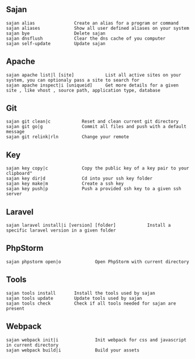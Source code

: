 ## Sajan 

    sajan alias               Create an alias for a program or command
    sajan aliases             Show all user defined aliases on your system
    sajan bye                 Delete sajan
    sajan dnsflush            Clear the dns cache of you computer
    sajan self-update         Update sajan
    
## Apache

    sajan apache list|l [site]            List all active sites on your system, you can optionaly pass a site to search for
    sajan apache inspect|i [uniqueid]     Get more details for a given site , like vhost , source path, application type, database

## Git 

    sajan git clean|c            Reset and clean current git directory
    sajan git go|g               Commit all files and push with a default message
    sajan git relink|rln         Change your remote

## Key

    sajan key copy|c             Copy the public key of a key pair to your clipboard"
    sajan key dir|d              Cd into your ssh key folder
    sajan key make|m             Create a ssh key
    sajan key push|p             Push a provided ssh key to a given ssh server

## Laravel

    sajan laravel install|i [version] [folder]            Install a specific laravel version in a given folder

## PhpStorm

    sajan phpstorm open|o             Open PhpStorm with current directory

## Tools

    sajan tools install       Install the tools used by sajan
    sajan tools update        Update tools used by sajan
    sajan tools check         Check if all tools needed for sajan are present

## Webpack

    sajan webpack init|i              Init webpack for css and javascript in current directory
    sajan webpack build|i             Build your assets